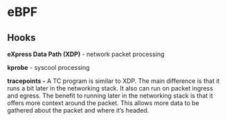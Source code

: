 # eBPF

## Hooks

**eXpress Data Path (XDP)** - network packet processing

**kprobe** - syscool processing

**tracepoints -** A TC program is similar to XDP. The main difference is that it runs a bit later in the networking stack. It also can run on packet ingress and egress. The benefit to running later in the networking stack is that it offers more context around the packet. This allows more data to be gathered about the packet and where it’s headed.
